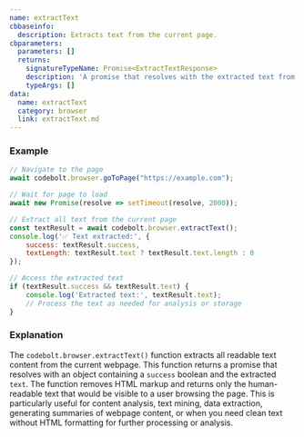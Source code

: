 ```yaml
---
name: extractText
cbbaseinfo:
  description: Extracts text from the current page.
cbparameters:
  parameters: []
  returns:
    signatureTypeName: Promise<ExtractTextResponse>
    description: 'A promise that resolves with the extracted text from the page.'
    typeArgs: []
data:
  name: extractText
  category: browser
  link: extractText.md
---
```

<CBBaseInfo/> 
<CBParameters/>

### Example 

```js
// Navigate to the page
await codebolt.browser.goToPage("https://example.com");

// Wait for page to load
await new Promise(resolve => setTimeout(resolve, 2000));

// Extract all text from the current page
const textResult = await codebolt.browser.extractText();
console.log('✅ Text extracted:', {
    success: textResult.success,
    textLength: textResult.text ? textResult.text.length : 0
});

// Access the extracted text
if (textResult.success && textResult.text) {
    console.log('Extracted text:', textResult.text);
    // Process the text as needed for analysis or storage
}
```

### Explanation 

The `codebolt.browser.extractText()` function extracts all readable text content from the current webpage. This function returns a promise that resolves with an object containing a `success` boolean and the extracted `text`. The function removes HTML markup and returns only the human-readable text that would be visible to a user browsing the page. This is particularly useful for content analysis, text mining, data extraction, generating summaries of webpage content, or when you need clean text without HTML formatting for further processing or analysis.

